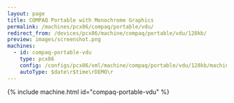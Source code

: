 ```yaml
---
layout: page
title: COMPAQ Portable with Monochrome Graphics
permalink: /machines/pcx86/compaq/portable/vdu/
redirect_from: /devices/pcx86/machine/compaq/portable/vdu/128kb/
preview: images/screenshot.png
machines:
  - id: compaq-portable-vdu
    type: pcx86
    config: /configs/pcx86/xml/machine/compaq/portable/vdu/128kb/machine.xml
    autoType: $date\r$time\rDEMO\r
---
```


{% include machine.html id="compaq-portable-vdu" %}
